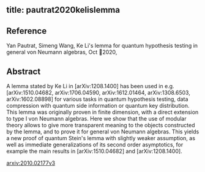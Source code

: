 title: pautrat2020kelislemma
---


## Reference

Yan Pautrat, Simeng Wang, Ke Li's lemma for quantum hypothesis testing in general von Neumann algebras, Oct 2020,

## Abstract 
A lemma stated by Ke Li in [arXiv:1208.1400] has been used in e.g. [arXiv:1510.04682, arXiv:1706.04590, arXiv:1612.01464, arXiv:1308.6503, arXiv:1602.08898] for various tasks in quantum hypothesis testing, data compression with quantum
side information or quantum key distribution. This lemma was originally proven
in finite dimension, with a direct extension to type I von Neumann algebras.
Here we show that the use of modular theory allows to give more transparent
meaning to the objects constructed by the lemma, and to prove it for general
von Neumann algebras. This yields a new proof of quantum Stein's lemma with
slightly weaker assumption, as well as immediate generalizations of its second
order asymptotics, for example the main results in [arXiv:1510.04682] and
[arXiv:1208.1400].

    

[arxiv:2010.02177v3](https://arxiv.org/abs/2010.02177v3)
